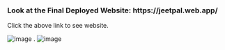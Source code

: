 <h3>Look at the Final Deployed Website:  https://jeetpal.web.app/  </h3> 
Click the above link to see website.


![image](https://user-images.githubusercontent.com/70360391/183548005-6cc4dea4-84c2-4cfa-95b7-eade2b54c4cf.png)
.
![image](https://user-images.githubusercontent.com/70360391/183548042-217bf32a-1a27-43e1-b5b7-e4424c69934c.png)
